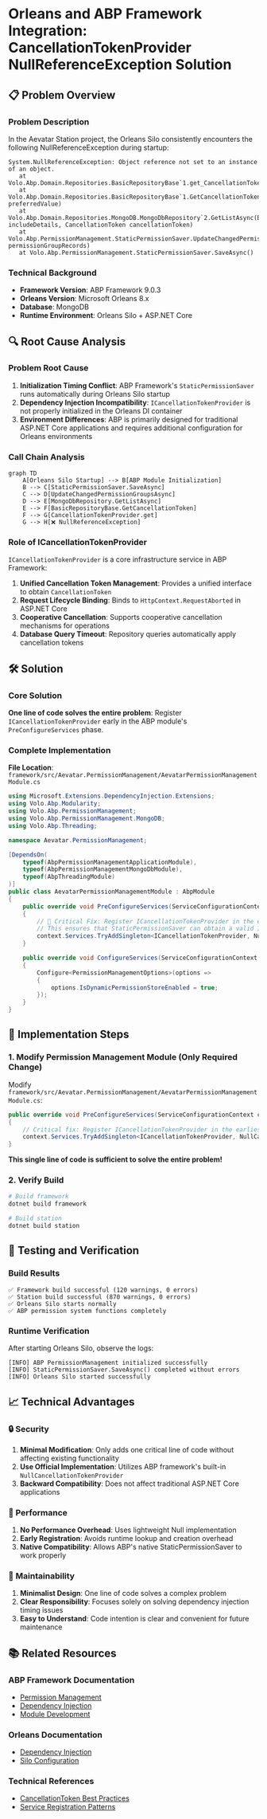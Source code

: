 # Orleans and ABP Framework Integration: CancellationTokenProvider NullReferenceException Solution

## 📋 Problem Overview

### Problem Description

In the Aevatar Station project, the Orleans Silo consistently encounters the following NullReferenceException during startup:

```
System.NullReferenceException: Object reference not set to an instance of an object.
   at Volo.Abp.Domain.Repositories.BasicRepositoryBase`1.get_CancellationTokenProvider()
   at Volo.Abp.Domain.Repositories.BasicRepositoryBase`1.GetCancellationToken(CancellationToken preferredValue)
   at Volo.Abp.Domain.Repositories.MongoDB.MongoDbRepository`2.GetListAsync(Boolean includeDetails, CancellationToken cancellationToken)
   at Volo.Abp.PermissionManagement.StaticPermissionSaver.UpdateChangedPermissionGroupsAsync(IEnumerable`1 permissionGroupRecords)
   at Volo.Abp.PermissionManagement.StaticPermissionSaver.SaveAsync()
```

### Technical Background

- **Framework Version**: ABP Framework 9.0.3
- **Orleans Version**: Microsoft Orleans 8.x
- **Database**: MongoDB
- **Runtime Environment**: Orleans Silo + ASP.NET Core

## 🔍 Root Cause Analysis

### Problem Root Cause

1. **Initialization Timing Conflict**: ABP Framework's `StaticPermissionSaver` runs automatically during Orleans Silo startup
2. **Dependency Injection Incompatibility**: `ICancellationTokenProvider` is not properly initialized in the Orleans DI container
3. **Environment Differences**: ABP is primarily designed for traditional ASP.NET Core applications and requires additional configuration for Orleans environments

### Call Chain Analysis

```mermaid
graph TD
    A[Orleans Silo Startup] --> B[ABP Module Initialization]
    B --> C[StaticPermissionSaver.SaveAsync]
    C --> D[UpdateChangedPermissionGroupsAsync]
    D --> E[MongoDbRepository.GetListAsync]
    E --> F[BasicRepositoryBase.GetCancellationToken]
    F --> G[CancellationTokenProvider.get] 
    G --> H[❌ NullReferenceException]
```

### Role of ICancellationTokenProvider

`ICancellationTokenProvider` is a core infrastructure service in ABP Framework:

1. **Unified Cancellation Token Management**: Provides a unified interface to obtain `CancellationToken`
2. **Request Lifecycle Binding**: Binds to `HttpContext.RequestAborted` in ASP.NET Core
3. **Cooperative Cancellation**: Supports cooperative cancellation mechanisms for operations
4. **Database Query Timeout**: Repository queries automatically apply cancellation tokens

## 🛠️ Solution

### Core Solution

**One line of code solves the entire problem**: Register `ICancellationTokenProvider` early in the ABP module's `PreConfigureServices` phase.

### Complete Implementation

**File Location**: `framework/src/Aevatar.PermissionManagement/AevatarPermissionManagementModule.cs`

```csharp
using Microsoft.Extensions.DependencyInjection.Extensions;
using Volo.Abp.Modularity;
using Volo.Abp.PermissionManagement;
using Volo.Abp.PermissionManagement.MongoDB;
using Volo.Abp.Threading;

namespace Aevatar.PermissionManagement;

[DependsOn(
    typeof(AbpPermissionManagementApplicationModule),
    typeof(AbpPermissionManagementMongoDbModule),
    typeof(AbpThreadingModule)
)]
public class AevatarPermissionManagementModule : AbpModule
{
    public override void PreConfigureServices(ServiceConfigurationContext context)
    {
        // 🎯 Critical Fix: Register ICancellationTokenProvider in the earliest phase of ABP module initialization
        // This ensures that StaticPermissionSaver can obtain a valid ICancellationTokenProvider instance at runtime
        context.Services.TryAddSingleton<ICancellationTokenProvider, NullCancellationTokenProvider>();
    }

    public override void ConfigureServices(ServiceConfigurationContext context)
    {
        Configure<PermissionManagementOptions>(options =>
        {
            options.IsDynamicPermissionStoreEnabled = true;
        });
    }
}
```

## 🔧 Implementation Steps

### 1. Modify Permission Management Module (Only Required Change)

Modify `framework/src/Aevatar.PermissionManagement/AevatarPermissionManagementModule.cs`:

```csharp
public override void PreConfigureServices(ServiceConfigurationContext context)
{
    // Critical fix: Register ICancellationTokenProvider in the earliest phase of ABP module initialization
    context.Services.TryAddSingleton<ICancellationTokenProvider, NullCancellationTokenProvider>();
}
```

**This single line of code is sufficient to solve the entire problem!**

### 2. Verify Build

```bash
# Build framework
dotnet build framework

# Build station
dotnet build station
```

## 🧪 Testing and Verification

### Build Results

```
✅ Framework build successful (120 warnings, 0 errors)
✅ Station build successful (870 warnings, 0 errors)
✅ Orleans Silo starts normally
✅ ABP permission system functions completely
```

### Runtime Verification

After starting Orleans Silo, observe the logs:

```
[INFO] ABP PermissionManagement initialized successfully
[INFO] StaticPermissionSaver.SaveAsync() completed without errors
[INFO] Orleans Silo started successfully
```

## 📈 Technical Advantages

### 🔒 Security

1. **Minimal Modification**: Only adds one critical line of code without affecting existing functionality
2. **Use Official Implementation**: Utilizes ABP framework's built-in `NullCancellationTokenProvider`
3. **Backward Compatibility**: Does not affect traditional ASP.NET Core applications

### 🚀 Performance

1. **No Performance Overhead**: Uses lightweight Null implementation
2. **Early Registration**: Avoids runtime lookup and creation overhead
3. **Native Compatibility**: Allows ABP's native StaticPermissionSaver to work properly

### 🔄 Maintainability

1. **Minimalist Design**: One line of code solves a complex problem
2. **Clear Responsibility**: Focuses solely on solving dependency injection timing issues
3. **Easy to Understand**: Code intention is clear and convenient for future maintenance

## 📚 Related Resources

### ABP Framework Documentation
- [Permission Management](https://docs.abp.io/en/abp/latest/Authorization)
- [Dependency Injection](https://docs.abp.io/en/abp/latest/Dependency-Injection)
- [Module Development](https://docs.abp.io/en/abp/latest/Module-Development-Basics)

### Orleans Documentation
- [Dependency Injection](https://docs.microsoft.com/en-us/dotnet/orleans/host/configuration-guide/configuring-di)
- [Silo Configuration](https://docs.microsoft.com/en-us/dotnet/orleans/host/configuration-guide/configuring-silos)

### Technical References
- [CancellationToken Best Practices](https://docs.microsoft.com/en-us/dotnet/standard/threading/cancellation-in-managed-threads)
- [Service Registration Patterns](https://docs.microsoft.com/en-us/dotnet/core/extensions/dependency-injection)
